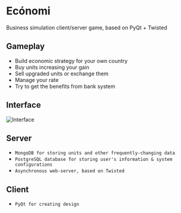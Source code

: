# Ecónomi
 Business simulation client/server game, based on PyQt + Twisted

## Gameplay
- Build economic strategy for your own country
- Buy units increasing your gain 
- Sell upgraded units or exchange them
- Manage your rate
- Try to get the benefits from bank system
 
## Interface
![Interface](https://github.com/wrongserenity/project/blob/master/interface.png)

## Server
- `MongoDB for storing units and other frequently-changing data`
- `PostgreSQL database for storing user's information & system configurations`
- `Asynchronous web-server, based on Twisted`

## Client
- `PyQt for creating design`
